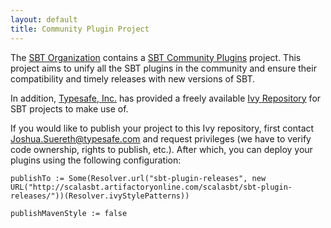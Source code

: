 ```yaml
---
layout: default
title: Community Plugin Project
---
```


The [SBT Organization](http://github.com/sbt) contains a [SBT Community Plugins](http://github.com/sbt/sbt-community-plugins) project.   This project aims to unify all the SBT plugins in the community and ensure their compatibility and timely releases with new versions of SBT.

In addition, [Typesafe, Inc.](http://www.typesafe.com) has provided a freely available [Ivy Repository](http://scalasbt.artifactoryonline.com/scalasbt) for SBT projects to make use of.


If you would like to publish your project to this Ivy repository, first contact Joshua.Suereth@typesafe.com and request privileges (we have to verify code ownership, rights to publish, etc.).  After which, you can deploy your plugins using the following configuration:

    publishTo := Some(Resolver.url("sbt-plugin-releases", new URL("http://scalasbt.artifactoryonline.com/scalasbt/sbt-plugin-releases/"))(Resolver.ivyStylePatterns))
    
    publishMavenStyle := false


